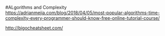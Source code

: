 #ALgorithms and Complexity
https://adrianmejia.com/blog/2018/04/05/most-popular-algorithms-time-complexity-every-programmer-should-know-free-online-tutorial-course/

http://bigocheatsheet.com/